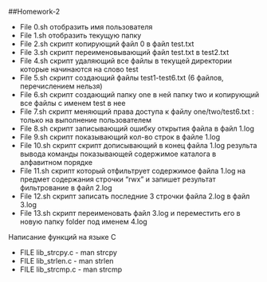 ##Homework-2

* File 0.sh отобразить имя пользователя 
* File 1.sh отобразить текущую папку
* File 2.sh скрипт копирующий файл 0 в файл test.txt
* File 3.sh скрипт переименовывающий файл test.txt в test2.txt
* File 4.sh скрипт удаляющий все файлы в текущей директории которые начинаются на слово test
* File 5.sh скрипт создающий файлы test1-test6.txt (6 файлов, перечислением нельзя)
* File 6.sh скрипт создающий папку one в ней папку two и копирующий все файлы с именем test в нее 
* File 7.sh скрипт меняющий права доступа к файлу one/two/test6.txt : только на выполнение пользователем
* File 8.sh скрипт записывающий ошибку открытия файла в файл 1.log
* File 9.sh скрипт показывающий кол-во строк в файле 1.log
* File 10.sh скрипт скрипт дописывающий в конец файла 1.log результа вывода команды показывающей содержимое каталога в алфавитном порядке
* File 11.sh скрипт который отфильтрует содержимое файла 1.log на предмет содержания строчки “rwx” и запишет результат фильтрование в файл 2.log
* File 12.sh скрипт записать последние 3 строчки файла 2.log в файл 3.log
* File 13.sh скрипт переименовать файл 3.log и переместить его в новую папку folder под именем 4.log

Написание функций на языке С

* FILE lib_strcpy.c -  man strcpy
* FILE lib_strlen.c - man strlen
* FILE lib_strcmp.c - man strcmp


 
